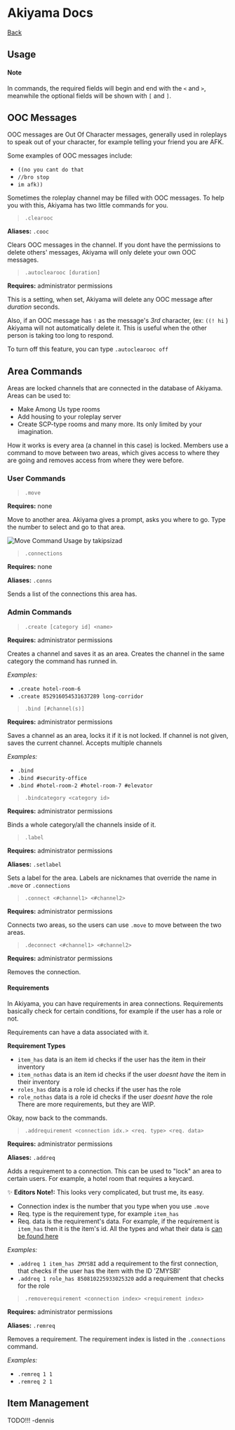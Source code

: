 # Akiyama Docs

[Back](./INDEX.md)

Usage
-----

#### Note

In commands, the required fields will begin and end
with the `<` and `>`, meanwhile the optional fields
will be shown with `[` and `]`.


## OOC Messages

OOC messages are Out Of Character messages, generally
used in roleplays to speak out of your character,
for example telling your friend you are AFK.

Some examples of OOC messages include:
- `((no you cant do that`
- `//bro stop`
- `im afk))`

Sometimes the roleplay channel may be filled with
OOC messages. To help you with this, 
Akiyama has two little commands for you.

> `.clearooc`

**Aliases:** `.cooc`

Clears OOC messages in the channel. If you dont have
the permissions to delete others' messages, Akiyama
will only delete your own OOC messages.

> `.autoclearooc [duration]`

**Requires:** administrator permissions

This is a setting, when set, Akiyama will delete any OOC message
after *duration* seconds.

Also, if an OOC message has `!` as the message's *3rd* character,
 (ex: `((! hi` ) Akiyama will not automatically delete it.
This is useful when the other person is taking too long to respond.

To turn off this feature, you can type `.autoclearooc off`

## Area Commands

Areas are locked channels that are connected in the database of Akiyama.
Areas can be used to:
- Make Among Us type rooms
- Add housing to your roleplay server
- Create SCP-type rooms
and many more. Its only limited by your imagination.

How it works is every area (a channel in this case) is locked.
Members use a command to move between two areas, 
which gives access to where they are going and removes access from where they were before.

### User Commands

> `.move`

**Requires:** none

Move to another area. Akiyama gives a prompt, asks you where to go.
Type the number to select and go to that area.

![Move Command Usage by takipsizad](https://ta.is-inside.me/nTEPxm27.gif)



> `.connections`

**Requires:** none

**Aliases:** `.conns`

Sends a list of the connections this area has.

### Admin Commands

> `.create [category id] <name>`

**Requires:** administrator permissions

Creates a channel and saves it as an area.
Creates the channel in the same category the command has runned in.

*Examples:*
- `.create hotel-room-6`
- `.create 852916054531637289 long-corridor`

> `.bind [#channel(s)]`

**Requires:** administrator permissions

Saves a channel as an area, locks it if it is not locked.
If channel is not given, saves the current channel.
Accepts multiple channels

*Examples:*
- `.bind`
- `.bind #security-office`
- `.bind #hotel-room-2 #hotel-room-7 #elevator`



> `.bindcategory <category id>`

**Requires:** administrator permissions

Binds a whole category/all the channels inside of it.



> `.label`

**Requires:** administrator permissions

**Aliases:** `.setlabel`

Sets a label for the area.
Labels are nicknames that override the name in `.move` or `.connections`



> `.connect <#channel1> <#channel2>`

**Requires:** administrator permissions

Connects two areas, so the users can use `.move` to move between the two areas.



> `.deconnect <#channel1> <#channel2>`

**Requires:** administrator permissions

Removes the connection.



#### Requirements

In Akiyama, you can have requirements in area connections.
Requirements basically check for certain conditions, 
for example if the user has a role or not.

Requirements can have a data associated with it.

**Requirement Types**
- `item_has`
    data is an item id
    checks if the user has the item in their inventory
- `item_nothas`
    data is an item id
    checks if the user *doesnt have* the item in their inventory
- `roles_has`
    data is a role id
    checks if the user has the role
- `role_nothas`
    data is a role id
    checks if the user *doesnt have* the role
There are more requirements, but they are WIP.

Okay, now back to the commands.



> `.addrequirement <connection idx.> <req. type> <req. data>`

**Requires:** administrator permissions

**Aliases:** `.addreq`

Adds a requirement to a connection. This can be used to "lock" an area to certain users.
For example, a hotel room that requires a keycard.

✨ **Editors Note!:** This looks very complicated, but trust me, its easy.
- Connection index is the number that you type when you use `.move`
- Req. type is the requirement type, for example `item_has`
- Req. data is the requirement's data.
  For example, if the requirement is `item_has` then it is the item's id.
  All the types and what their data is [can be found here](#Requirements)

*Examples:*
- `.addreq 1 item_has ZMYSBI`
   add a requirement to the first connection,
   that checks if the user has the item with the ID 'ZMYSBI'
- `.addreq 1 role_has 850810225933025320`
   add a requirement that checks for the role



> `.removerequirement <connection index> <requirement index>`

**Requires:** administrator permissions

**Aliases:** `.remreq`

Removes a requirement. The requirement index is listed in the `.connections` command.

*Examples:*
- `.remreq 1 1`
- `.remreq 2 1`


## Item Management


TODO!!! -dennis

